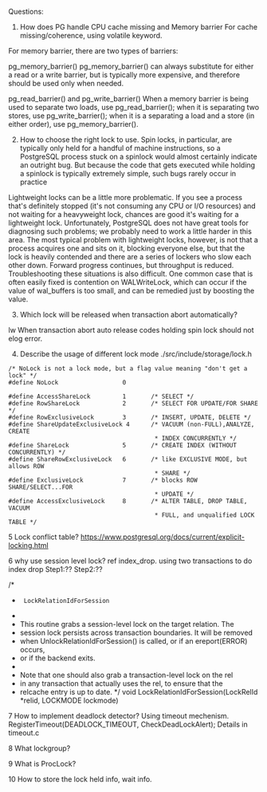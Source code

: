 Questions:

1. How does PG handle CPU cache missing and Memory barrier 
For cache missing/coherence, using volatile keyword.

For memory barrier, there are two types of barriers:

pg_memory_barrier()
pg_memory_barrier() can always substitute for either a read or a write barrier, but is typically more expensive, and
therefore should be used only when needed.

pg_read_barrier() and pg_write_barrier()
When a memory barrier is being used to separate two loads, use pg_read_barrier(); when it is separating two stores, 
use pg_write_barrier(); when it is a separating a load and a store (in either order), use pg_memory_barrier().

2. How to choose the right lock to use.
Spin locks, in particular, are typically only held for a handful of machine instructions, so a PostgreSQL process stuck on a spinlock would almost certainly indicate an outright bug.  But because the code that gets executed while holding a spinlock is typically extremely simple, such bugs rarely occur in practice

Lightweight locks can be a little more problematic.  If you see a process that's definitely stopped (it's not consuming any CPU or I/O resources) and not waiting for a heavyweight lock, chances are good it's waiting for a lightweight lock.  Unfortunately, PostgreSQL does not have great tools for diagnosing such problems; we probably need to work a little harder in this area.  The most typical problem with lightweight locks, however, is not that a process acquires one and sits on it, blocking everyone else, but that the lock is heavily contended and there are a series of lockers who slow each other down.  Forward progress continues, but throughput is reduced.  Troubleshooting these situations is also difficult.  One common case that is often easily fixed is contention on WALWriteLock, which can occur if the value of wal_buffers is too small, and can be remedied just by boosting the value.

3. Which lock will be released when transaction abort automatically?

lw When transaction abort auto release
codes holding spin lock should not elog error.


4. Describe the usage of different lock mode
./src/include/storage/lock.h
```
/* NoLock is not a lock mode, but a flag value meaning "don't get a lock" */
#define NoLock                  0

#define AccessShareLock         1       /* SELECT */
#define RowShareLock            2       /* SELECT FOR UPDATE/FOR SHARE */
#define RowExclusiveLock        3       /* INSERT, UPDATE, DELETE */
#define ShareUpdateExclusiveLock 4      /* VACUUM (non-FULL),ANALYZE, CREATE
                                         * INDEX CONCURRENTLY */
#define ShareLock               5       /* CREATE INDEX (WITHOUT CONCURRENTLY) */
#define ShareRowExclusiveLock   6       /* like EXCLUSIVE MODE, but allows ROW
                                         * SHARE */
#define ExclusiveLock           7       /* blocks ROW SHARE/SELECT...FOR
                                         * UPDATE */
#define AccessExclusiveLock     8       /* ALTER TABLE, DROP TABLE, VACUUM
                                         * FULL, and unqualified LOCK TABLE */
```


5 Lock conflict table?
https://www.postgresql.org/docs/current/explicit-locking.html


6 why use session level lock?
ref index_drop. using two transactions to do index drop
Step1:??
Step2:??

/*
 *		LockRelationIdForSession
 *
 * This routine grabs a session-level lock on the target relation.  The
 * session lock persists across transaction boundaries.  It will be removed
 * when UnlockRelationIdForSession() is called, or if an ereport(ERROR) occurs,
 * or if the backend exits.
 *
 * Note that one should also grab a transaction-level lock on the rel
 * in any transaction that actually uses the rel, to ensure that the
 * relcache entry is up to date.
 */
void
LockRelationIdForSession(LockRelId *relid, LOCKMODE lockmode)


7 How to implement deadlock detector?
Using timeout mechenism. 
RegisterTimeout(DEADLOCK_TIMEOUT, CheckDeadLockAlert); 
Details in timeout.c

8 What lockgroup?

9 What is ProcLock?

10 How to store the lock held info, wait info.



